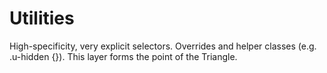 # Utilities

High-specificity, very explicit selectors. Overrides and helper classes (e.g. .u-hidden {}).
This layer forms the point of the Triangle.